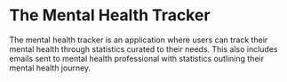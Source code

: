 # The Mental Health Tracker
The mental health tracker is an application where users 
can track their mental health through statistics curated
to their needs. This also includes emails sent to mental 
health professional with statistics outlining their mental health
journey.

